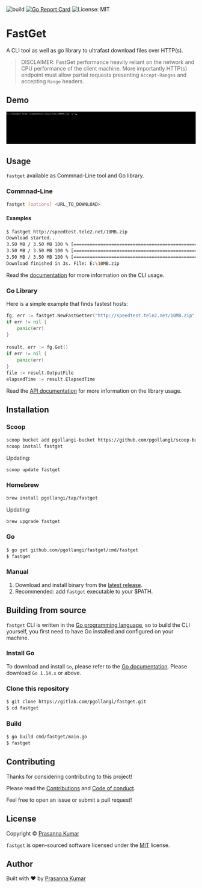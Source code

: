 ![build](https://github.com/pgollangi/fastget/workflows/build/badge.svg)
[![Go Report Card](https://goreportcard.com/badge/github.com/pgollangi/fastget)](https://goreportcard.com/report/github.com/pgollangi/fastget)
![License: MIT](https://img.shields.io/github/license/pgollangi/fastget)

# FastGet

A CLI tool as well as go library to ultrafast download files over HTTP(s).

> DISCLAIMER: FastGet performance heavily reliant on the network and CPU performance of the client machine. More importantly HTTP(s) endpoint must allow partial requests presenting `Accept-Ranges` and accepting `Range` headers.


## Demo 
![fastget Demo](assets/fastget_demo.gif)

## Usage
`fastget` available as Commnad-Line tool and Go library.
### Commnad-Line

```sh
fastget [options] <URL_TO_DOWNLOAD>
```
#### Examples
```sh
$ fastget http://speedtest.tele2.net/10MB.zip
Download started..
3.50 MB / 3.50 MB 100 % [===========================================================================| 0s ] 267.59 KB/s
3.50 MB / 3.50 MB 100 % [===========================================================================| 0s ] 165.65 KB/s
3.50 MB / 3.50 MB 100 % [===========================================================================| 0s ] 116.10 KB/s
Download finished in 3s. File: E:\10MB.zip
```

Read the  [documentation](https://dev.pgollangi.com/fastget)  for more information on the CLI usage.

### Go Library

Here is a simple example that finds fastest hosts:

```go
fg, err := fastget.NewFastGetter("http://speedtest.tele2.net/10MB.zip")
if err != nil {
    panic(err)
}

result, err := fg.Get()
if err != nil {
    panic(err)
}
file := result.OutputFile
elapsedTime := result.ElapsedTime

```
Read the  [API documentation](https://pkg.go.dev/github.com/pgollangi/fastget) for more information on the library usage.

## Installation 

### Scoop
```sh
scoop bucket add pgollangi-bucket https://github.com/pgollangi/scoop-bucket.git
scoop install fastget
```
Updating:
```
scoop update fastget
```
### Homebrew
```sh
brew install pgollangi/tap/fastget
```
Updating:
```
brew upgrade fastget
```
### Go
```sh
$ go get github.com/pgollangi/fastget/cmd/fastget
$ fastget
```

### Manual
1. Download and install binary from the [latest release](https://github.com/pgollangi/fastget/releases/latest).
2. Recommended: add `fastget` executable to your $PATH.

## Building from source

`fastget` CLI is written in the [Go programming language](https://golang.org/), so to build the CLI yourself, you first need to have Go installed and configured on your machine.

### Install Go

To download and install  `Go`, please refer to the  [Go documentation](https://golang.org/doc/install). Please download  `Go 1.14.x`  or above.

### Clone this repository
```sh
$ git clone https://gitlab.com/pgollangi/fastget.git
$ cd fastget
```
### Build

```sh
$ go build cmd/fastget/main.go
$ fastget
```

## Contributing
Thanks for considering contributing to this project!

Please read the [Contributions](.github/CONTRIBUTING.md) and [Code of conduct](.github/CODE_OF_CONDUCT.md). 

Feel free to open an issue or submit a pull request!

## License
Copyright © [Prasanna Kumar](https://pgollangi.com)

`fastget` is open-sourced software licensed under the [MIT](LICENSE) license.

## Author
Built with ❤ by [Prasanna Kumar](https://pgollangi.com)